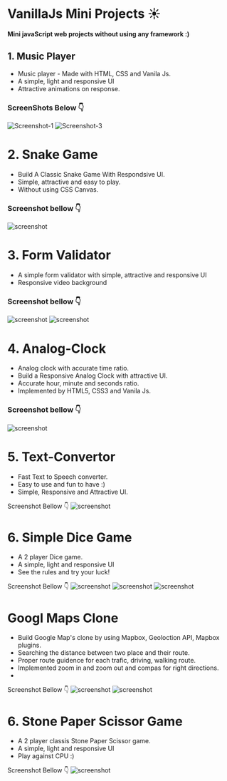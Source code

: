 # VanillaJs Mini Projects ☀️
#### Mini javaScript web projects without using any framework :)

## 1. Music Player
- Music player - Made with HTML, CSS and Vanila Js.
- A simple, light and responsive UI
- Attractive animations on response.

### ScreenShots Below 👇

![Screenshot-1](https://github.com/blackcodding/VanillaJs-Mini-Projects/blob/main/Music%20Player/images/screenshot-1.PNG)
![Screenshot-3](https://github.com/blackcodding/VanillaJs-Mini-Projects/blob/main/Music%20Player/images/screenshot-3.PNG)

# 2. Snake Game
- Build A Classic Snake Game With Respondsive UI.
- Simple, attractive and easy to play.
- Without using CSS Canvas.

### Screenshot bellow 👇

![screenshot](https://github.com/blackcodding/VanillaJs-Mini-Projects/blob/main/Snake%20Game/Snake-game-Gif.gif)

# 3. Form Validator
- A simple form validator with simple, attractive and responsive UI
- Responsive video background

### Screenshot bellow 👇

![screenshot](https://github.com/blackcodding/VanillaJs-Mini-Projects/blob/main/Form%20Validator/Form.JPG)
![screenshot](https://github.com/blackcodding/VanillaJs-Mini-Projects/blob/main/Form%20Validator/Form%20Responsive.JPG)

# 4. Analog-Clock
- Analog clock with accurate time ratio.
- Build a Responsive Analog Clock with attractive UI.
- Accurate hour, minute and seconds ratio.
- Implemented by HTML5, CSS3 and Vanila Js.

### Screenshot bellow 👇

![screenshot](https://github.com/blackcodding/VanillaJs-Mini-Projects/blob/main/Analog%20Clock/clock-screenshot-1.PNG)

# 5. Text-Convertor
- Fast Text to Speech converter.
- Easy to use and fun to have :)
- Simple, Responsive and Attractive UI.

Screenshot Bellow 👇
![screenshot](https://github.com/blackcodding/VanillaJs-Mini-Projects/blob/main/Text%20Convertor/text-converter-screenshot.PNG)

# 6. Simple Dice Game
- A 2 player Dice game.
- A simple, light and responsive UI
- See the rules and try your luck!

Screenshot Bellow 👇
![screenshot](https://github.com/blackcodding/VanillaJs-Mini-Projects/blob/main/Play%20and%20Win/images/Player1%20win.png)
![screenshot](https://github.com/blackcodding/VanillaJs-Mini-Projects/blob/main/Play%20and%20Win/images/Player2%20win.png)
![screenshot](https://github.com/blackcodding/VanillaJs-Mini-Projects/blob/main/Play%20and%20Win/images/Draws.png)

# Googl Maps Clone
- Build Google Map's clone by using Mapbox, Geoloction API, Mapbox plugins.
- Searching the distance between two place and their route.
- Proper route guidence for each trafic, driving, walking route.
- Implemented zoom in and zoom out and compas for right directions.
- 
Screenshot Bellow 👇
![screenshot](https://github.com/blackcodding/VanillaJs-Mini-Projects/blob/main/Google%20Maps%20Clone/Screenshot-1.PNG)
![screenshot](https://github.com/blackcodding/VanillaJs-Mini-Projects/blob/main/Google%20Maps%20Clone/Screenshot-3.PNG)

# 6. Stone Paper Scissor Game
- A 2 player classis Stone Paper Scissor game.
- A simple, light and responsive UI
- Play against CPU :)

Screenshot Bellow 👇
![screenshot]()

